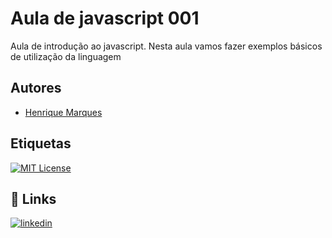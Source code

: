 
# Aula de javascript 001

Aula de introdução ao javascript. Nesta aula vamos fazer exemplos básicos de utilização da linguagem
## Autores

- [Henrique Marques](https://www.github.com/Henrincode)


## Etiquetas

[![MIT License](https://img.shields.io/badge/License-MIT-green.svg)](https://choosealicense.com/licenses/mit/)


## 🔗 Links
[![linkedin](https://img.shields.io/badge/linkedin-0A66C2?style=for-the-badge&logo=linkedin&logoColor=white)](https://www.linkedin.com/)
